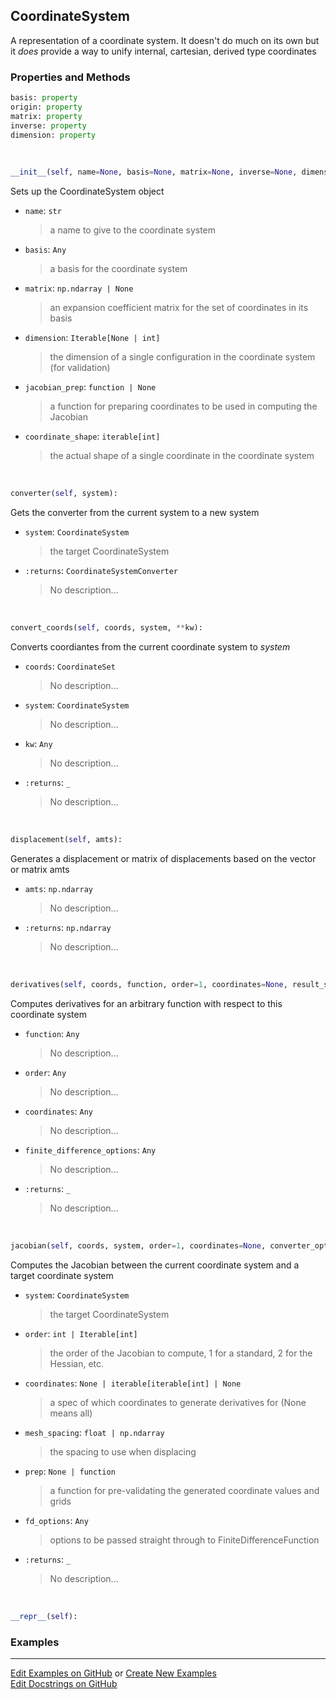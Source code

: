 ## <a id="McUtils.Coordinerds.CoordinateSystems.CoordinateSystem.CoordinateSystem">CoordinateSystem</a>
A representation of a coordinate system. It doesn't do much on its own but it *does* provide a way
to unify internal, cartesian, derived type coordinates

### Properties and Methods
```python
basis: property
origin: property
matrix: property
inverse: property
dimension: property
```
<a id="McUtils.Coordinerds.CoordinateSystems.CoordinateSystem.CoordinateSystem.__init__">&nbsp;</a>
```python
__init__(self, name=None, basis=None, matrix=None, inverse=None, dimension=None, origin=None, coordinate_shape=None, jacobian_prep=None, converter_options=None): 
```
Sets up the CoordinateSystem object
- `name`: `str`
    >a name to give to the coordinate system
- `basis`: `Any`
    >a basis for the coordinate system
- `matrix`: `np.ndarray | None`
    >an expansion coefficient matrix for the set of coordinates in its basis
- `dimension`: `Iterable[None | int]`
    >the dimension of a single configuration in the coordinate system (for validation)
- `jacobian_prep`: `function | None`
    >a function for preparing coordinates to be used in computing the Jacobian
- `coordinate_shape`: `iterable[int]`
    >the actual shape of a single coordinate in the coordinate system

<a id="McUtils.Coordinerds.CoordinateSystems.CoordinateSystem.CoordinateSystem.converter">&nbsp;</a>
```python
converter(self, system): 
```
Gets the converter from the current system to a new system
- `system`: `CoordinateSystem`
    >the target CoordinateSystem
- `:returns`: `CoordinateSystemConverter`
    >No description...

<a id="McUtils.Coordinerds.CoordinateSystems.CoordinateSystem.CoordinateSystem.convert_coords">&nbsp;</a>
```python
convert_coords(self, coords, system, **kw): 
```
Converts coordiantes from the current coordinate system to _system_
- `coords`: `CoordinateSet`
    >No description...
- `system`: `CoordinateSystem`
    >No description...
- `kw`: `Any`
    >No description...
- `:returns`: `_`
    >No description...

<a id="McUtils.Coordinerds.CoordinateSystems.CoordinateSystem.CoordinateSystem.displacement">&nbsp;</a>
```python
displacement(self, amts): 
```
Generates a displacement or matrix of displacements based on the vector or matrix amts
- `amts`: `np.ndarray`
    >No description...
- `:returns`: `np.ndarray`
    >No description...

<a id="McUtils.Coordinerds.CoordinateSystems.CoordinateSystem.CoordinateSystem.derivatives">&nbsp;</a>
```python
derivatives(self, coords, function, order=1, coordinates=None, result_shape=None, **finite_difference_options): 
```
Computes derivatives for an arbitrary function with respect to this coordinate system
- `function`: `Any`
    >No description...
- `order`: `Any`
    >No description...
- `coordinates`: `Any`
    >No description...
- `finite_difference_options`: `Any`
    >No description...
- `:returns`: `_`
    >No description...

<a id="McUtils.Coordinerds.CoordinateSystems.CoordinateSystem.CoordinateSystem.jacobian">&nbsp;</a>
```python
jacobian(self, coords, system, order=1, coordinates=None, converter_options=None, all_numerical=False, **finite_difference_options): 
```
Computes the Jacobian between the current coordinate system and a target coordinate system
- `system`: `CoordinateSystem`
    >the target CoordinateSystem
- `order`: `int | Iterable[int]`
    >the order of the Jacobian to compute, 1 for a standard, 2 for the Hessian, etc.
- `coordinates`: `None | iterable[iterable[int] | None`
    >a spec of which coordinates to generate derivatives for (None means all)
- `mesh_spacing`: `float | np.ndarray`
    >the spacing to use when displacing
- `prep`: `None | function`
    >a function for pre-validating the generated coordinate values and grids
- `fd_options`: `Any`
    >options to be passed straight through to FiniteDifferenceFunction
- `:returns`: `_`
    >No description...

<a id="McUtils.Coordinerds.CoordinateSystems.CoordinateSystem.CoordinateSystem.__repr__">&nbsp;</a>
```python
__repr__(self): 
```

### Examples


___

[Edit Examples on GitHub](https://github.com/McCoyGroup/References/edit/gh-pages/Documentation/examples/McUtils/Coordinerds/CoordinateSystems/CoordinateSystem/CoordinateSystem.md) or 
[Create New Examples](https://github.com/McCoyGroup/References/new/gh-pages/?filename=Documentation/examples/McUtils/Coordinerds/CoordinateSystems/CoordinateSystem/CoordinateSystem.md) <br/>
[Edit Docstrings on GitHub](https://github.com/McCoyGroup/McUtils/edit/master/Coordinerds/CoordinateSystems/CoordinateSystem.py?message=Update%20Docs)